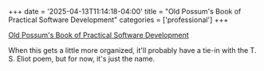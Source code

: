 +++
date = '2025-04-13T11:14:18-04:00'
title = "Old Possum's Book of Practical Software Development"
categories = ['professional']
+++

[Old Possum's Book of Practical Software Development](https://github.com/philvarner/old-possum)

When this gets a little more organized, it'll probably have a tie-in with the T. S. Eliot poem, but for now, it's just the name.
